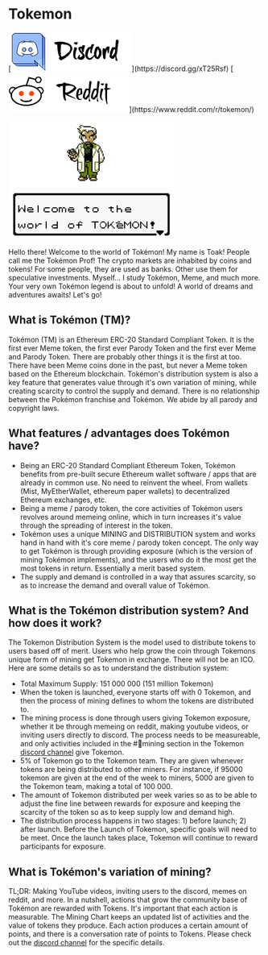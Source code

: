 # Tokemon
[![Discord](https://github.com/tokemonworld/Tokemon/blob/master/images/discord4.png "https://discord.gg/xT25Rsf")](https://discord.gg/xT25Rsf)
[![Reddit](https://github.com/tokemonworld/Tokemon/blob/master/images/reddit.png "https://www.reddit.com/r/tokemon/")](https://www.reddit.com/r/tokemon/)

![Prof Toak](https://github.com/tokemonworld/Tokemon/blob/master/images/Toak%20intro2.png "Prof Toak has a message for you:")

Hello there! Welcome to the world of Tokémon! My name is Toak! People call me the Tokémon Prof! The crypto markets are inhabited by coins and tokens! For some people, they are used as banks. Other use them for speculative investments. Myself… I study Tokémon, Meme, and much more. Your very own Tokémon legend is about to unfold! A world of dreams and adventures awaits! Let's go!

## What is Tokémon (TM)?

Tokémon (TM) is an Ethereum ERC-20 Standard Compliant Token. It is the first ever Meme token, the first ever Parody Token and the first ever Meme and Parody Token. There are probably other things it is the first at too. There have been Meme coins done in the past, but never a Meme token based on the Ethereum blockchain. Tokémon's distribution system is also a key feature that generates value through it's own variation of mining, while creating scarcity to control the supply and demand. There is no relationship between the Pokémon franchise and Tokémon. We abide by all parody and copyright laws.

## What features / advantages does Tokémon have?

-  Being an ERC-20 Standard Compliant Ethereum Token, Tokémon benefits from pre-built secure Ethereum wallet software / apps that are already in common use. No need to reinvent the wheel. From wallets (Mist, MyEtherWallet, ethereum paper wallets) to decentralized Ethereum exchanges, etc.
- Being a meme / parody token, the core activities of Tokémon users revolves around memeing online, which in turn increases it's value through the spreading of interest in the token. 
- Tokémon uses a unique MINING and DISTRIBUTION system and works hand in hand with it's core meme / parody token concept. The only way to get Tokémon is through providing exposure (which is the version of mining Tokémon  implements), and the users who do it the most get the most tokens in return. Essentially a merit based system.
- The supply and demand is controlled in a way that assures scarcity, so as to increase the demand and overall value of Tokémon.

## What is the Tokémon distribution system? And how does it work?

The Tokemon Distribution System is the model used to distribute tokens to users based off of merit. Users who help grow the coin through Tokemons unique form of mining get Tokemon in exchange. There will not be an ICO. Here are some details so as to understand the distribution system:
- Total Maximum Supply: 151 000 000 (151 million Tokemon)
- When the token is launched, everyone starts off with 0 Tokemon, and then the process of mining defines to whom the tokens are distributed to.
- The mining process is done through users giving Tokemon exposure, whether it be through memeing on reddit, making youtube videos, or inviting users directly to discord. The process needs to be measureable, and only activities included in the #📙mining section in the Tokemon [discord channel](https://discord.gg/xT25Rsf) give Tokemon.
- 5% of Tokemon go to the Tokemon team. They are given whenever tokens are being distributed to other miners. For instance, if 95000 tokemon are given at the end of the week to miners, 5000 are given to the Tokemon team, making a total of 100 000.
- The amount of Tokemon distributed per week varies so as to be able to adjust the fine line between rewards for exposure and keeping the scarcity of the token so as to keep supply low and demand high. 
- The distribution process happens in two stages: 1) before launch; 2) after launch. Before the Launch of Tokemon, specific goals will need to be meet. Once the launch takes place, Tokemon will continue to reward participants for exposure.

## What is Tokémon's variation of mining?

TL;DR: Making YouTube videos, inviting users to the discord, memes on reddit, and more.
In a nutshell, actions that grow the community base of Tokémon are rewarded with Tokens. It's important that each action is measurable. The Mining Chart keeps an updated list of activities and the value of tokens they produce. Each action produces a certain amount of points, and there is a conversation rate of points to Tokens. Please check out the [discord channel](https://discord.gg/xT25Rsf) for the specific details.
